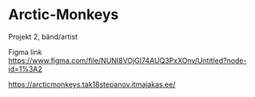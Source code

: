 # Arctic-Monkeys
Projekt 2, bänd/artist

Figma link
https://www.figma.com/file/NUNI8VOjGI74AUQ3PxXOnv/Untitled?node-id=1%3A2

https://arcticmonkeys.tak18stepanov.itmajakas.ee/
